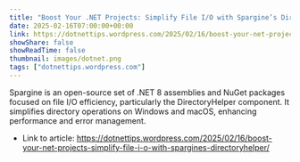 ```yaml
---
title: "Boost Your .NET Projects: Simplify File I/O with Spargine’s DirectoryHelper"
date: 2025-02-16T07:00:00+00:00
link: https://dotnettips.wordpress.com/2025/02/16/boost-your-net-projects-simplify-file-i-o-with-spargines-directoryhelper/
showShare: false
showReadTime: false
thumbnail: images/dotnet.png
tags: ["dotnettips.wordpress.com"]
---
```

Spargine is an open-source set of .NET 8 assemblies and NuGet packages focused on file I/O efficiency, particularly the DirectoryHelper component. It simplifies directory operations on Windows and macOS, enhancing performance and error management.

- Link to article: https://dotnettips.wordpress.com/2025/02/16/boost-your-net-projects-simplify-file-i-o-with-spargines-directoryhelper/